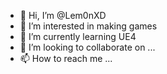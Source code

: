 - 👋 Hi, I’m @Lem0nXD
- 👀 I’m interested in making games
- 🌱 I’m currently learning UE4
- 💞️ I’m looking to collaborate on ...
- 📫 How to reach me ...

<!---
Lem0nXD/Lem0nXD is a ✨ special ✨ repository because its `README.md` (this file) appears on your GitHub profile.
You can click the Preview link to take a look at your changes.
--->
